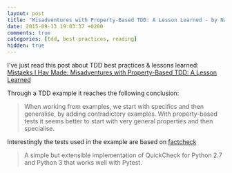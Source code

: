 ```yaml
---
layout: post
title: "Misadventures with Property-Based TDD: A Lesson Learned - by Nat Pryce @ Mistaeks I Hav Made"
date: 2015-09-13 19:03:37 +0200
comments: true
categories: [tdd, best-practices, reading]
hidden: true
---
```

I've just read this post about TDD best practices & lessons learned: [Mistaeks I Hav Made: Misadventures with Property-Based TDD: A Lesson Learned](http://www.natpryce.com/articles/000800.html)

Through a TDD example it reaches the following conclusion:

> When working from examples, we start with specifics and then generalise, by adding contradictory examples. With property-based tests it seems better to start with very general properties and then specialise.

Interestingly the tests used in the example are based on [factcheck](https://github.com/npryce/python-factcheck)

> A simple but extensible implementation of QuickCheck for Python 2.7 and Python 3 that works well with Pytest.

